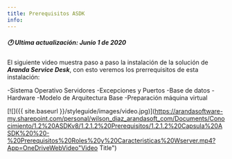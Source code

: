```yaml
---
title: Prerequisitos ASDK
info:
---
```


##### 🕐 Ultima actualización: Junio 1 de 2020


El siguiente video muestra paso a paso la instalación de la solución de **_Aranda Service Desk_**, con esto veremos los prerrequisitos de esta instalación:

 -Sistema Operativo Servidores
 -Excepciones y Puertos
 -Base de datos
 -Hardware
 -Modelo de Arquitectura Base
 -Preparación máquina virtual



[![]({{ site.baseurl }}/styleguide/images/video.jpg)](https://arandasoftware-my.sharepoint.com/personal/wilson_diaz_arandasoft_com/Documents/Conocimiento/1.2%20ASDKv8/1.2.1.2%20Prerequisitos/1.2.1.2%20Capsula%20ASDK%20%20-%20Prerequisitos%20Roles%20y%20Caracteristicas%20Wserver.mp4?App=OneDriveWebVideo"Video Title")
